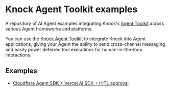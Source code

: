 # Knock Agent Toolkit examples

A repository of AI Agent examples integrating Knock's [Agent Toolkit](https://docs.knock.app/developer-tools/agent-toolkit) across various Agent frameworks and platforms.

You can use the [Knock Agent Toolkit](https://github.com/knocklabs/agent-toolkit) to integrate Knock into Agent applications, giving your Agent the ability to send cross-channel messaging and easily power deferred tool executions for human-in-the-loop interactions.

## Examples

- [Cloudflare Agent SDK + Vercel AI SDK + HITL approval](/agent-sdk-chat-with-approval/README.md)
